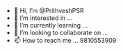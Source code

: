 - 👋 Hi, I’m @PrithveshPSR
- 👀 I’m interested in ...
- 🌱 I’m currently learning ...
- 💞️ I’m looking to collaborate on ...
- 📫 How to reach me ... 9810553909

<!---
PrithveshPSR/PrithveshPSR is a ✨ special ✨ repository because its `README.md` (this file) appears on your GitHub profile.
You can click the Preview link to take a look at your changes.
--->
